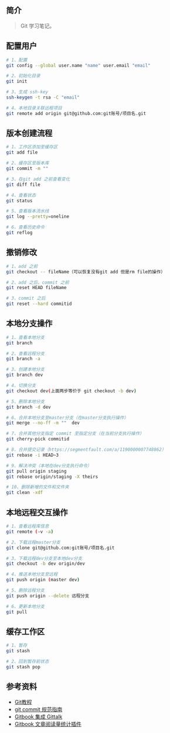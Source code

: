 ## 简介

> Git 学习笔记。

## 配置用户

```bash
# 1、配置
git config --global user.name "name" user.email "email"

# 2、初始化目录
git init

# 3、生成 ssh-key
ssh-keygen -t rsa -C "email"

# 4、本地目录关联远程项目
git remote add origin git@github.com:git账号/项目名.git
```

## 版本创建流程

```bash
# 1、工作区添加至缓存区
git add file

# 2、缓存区至版本库  
git commit -m ""

# 3、在git add 之前查看变化
git diff file

# 4、查看状态
git status

# 5、查看版本流水线
git log --pretty=oneline

# 6、查看历史命令
git reflog
```

## 撤销修改

```bash
# 1、add 之前
git checkout -- fileName（可以恢复没有git add 但是rm file的操作）

# 2、add 之后，commit 之前
git reset HEAD fileName

# 3、commit 之后
git reset --hard commitid
```

## 本地分支操作

```bash
# 1、查看本地分支
git branch

# 2、查看远程分支
git branch -a

# 3、创建本地分支
git branch dev

# 4、切换分支
git checkout dev(上面两步等价于 git checkout -b dev)

# 5、删除本地分支
git branch -d dev

# 6、合并本地分支至master分支（在master分支执行操作）
git merge --no-ff -m ""  dev 

# 7、合并其他分支指定 commit 至指定分支（在当前分支执行操作）
git cherry-pick commitid

# 8、合并提交记录（https://segmentfault.com/a/1190000007748862）
git rebase -i HEAD~3

# 9、解决冲突（本地在dev分支执行命令）
git pull origin staging
git rebase origin/staging -X theirs

# 10、删除新增的文件和文件夹
git clean -xdf
```

## 本地远程交互操作

```bash
# 1、查看远程库信息
git remote (-v -a)

# 2、下载远程master分支
git clone git@github.com:git账号/项目名.git

# 3、下载远程dev分支至本地dev分支
git checkout -b dev origin/dev

# 4、推送本地分支至远程
git push origin (master dev)

# 5、删除远程分支
git push origin --delete 远程分支

# 6、更新本地分支
git pull
```

## 缓存工作区

```bash
# 1、暂存
git stash

# 2、回到暂存前状态
git stash pop
```

## 参考资料

- [Git教程](https://www.liaoxuefeng.com/wiki/896043488029600/)
- [git commit 规范指南](https://www.jianshu.com/p/201bd81e7dc9?utm_source=oschina-app)
- [Gitbook 集成 Gittalk ](https://juejin.cn/post/6844903939091988494)
- [Gitbook 文章阅读量统计插件](https://juejin.cn/post/6970933389247381541)
